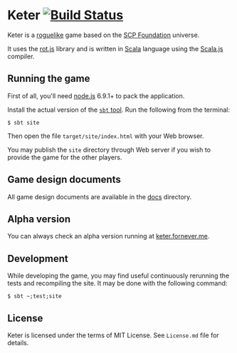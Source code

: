 Keter [![Build Status](https://travis-ci.org/codingteam/Keter.svg?branch=develop)](https://travis-ci.org/codingteam/Keter)
=====

Keter is a [roguelike](http://en.wikipedia.org/wiki/Roguelike) game based on the
[SCP Foundation](http://www.scp-wiki.net/) universe.

It uses the [rot.js](http://ondras.github.io/rot.js/) library and is written in [Scala](http://www.scala-lang.org/)
language using the [Scala.js](http://www.scala-js.org/) compiler.

Running the game
----------------

First of all, you'll need [node.js][node-js] 6.9.1+ to pack the application.

Install the actual version of the [`sbt` tool](http://www.scala-sbt.org/). Run the following from the terminal:

    $ sbt site
    
Then open the file `target/site/index.html` with your Web browser.

You may publish the `site` directory through Web server if you wish to provide the game for the other players.

Game design documents
---------------------

All game design documents are available in the [docs][] directory.

Alpha version
-------------

You can always check an alpha version running at [keter.fornever.me](http://keter.fornever.me).

Development
-----------
While developing the game, you may find useful continuously rerunning the tests
and recompiling the site. It may be done with the following command:

    $ sbt ~;test;site

License
-------

Keter is licensed under the terms of MIT License. See `License.md` file for
details.

[docs]: docs/
[node-js]: https://nodejs.org/
